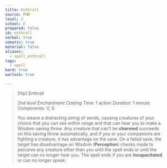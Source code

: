 ```yaml
---
title: Enthrall
source: PHB
level: 2
school: E
prepared: false
id: enthrall
verbal: true
somatic: true
material: false
aliases:
  - spell_enthrall
tags:
  - spell
bard: true
warlock: true

---
```

>[!tip] Enthrall
>
> *2nd level Enchantment*
> *Casting Time:* 1 action
> *Duration:* 1 minute
> *Components:* V, S
>
>You weave a distracting string of words, causing creatures of your choice that you can see within range and that can hear you to make a Wisdom saving throw. Any creature that can't be **charmed** succeeds on this saving throw automatically, and if you or your companions are fighting a creature, it has advantage on the save. On a failed save, the target has disadvantage on Wisdom (**Perception**) checks made to perceive any creature other than you until the spell ends or until the target can no longer hear you. The spell ends if you are **incapacitated** or can no longer speak.
>

